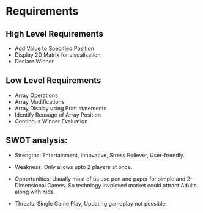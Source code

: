 # Requirements

## High Level Requirements
* Add Value to Specified Position
* Display 2D Matrix for visualisation
* Declare Winner

## Low Level Requirements
* Array Operations
 * Array Modifications
 * Array Display using Print statements
 * Identify Reusage  of Array Position
* Continous Winner Evaluation

## SWOT analysis:

* Strengths: Entertainment, Innovative, Stress Reliever, User-friendly.

* Weakness: Only allows upto 2 players at once.

* Opportunities: Usually most of us use pen and paper for simple and 2-Dimensional Games. So technlogy involoved market could attract Adults along with Kids.

* Threats: Single Game Play, Updating gameplay not possible.